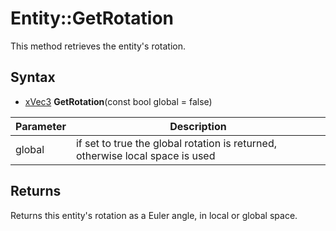 # Entity::GetRotation

This method retrieves the entity's rotation.

## Syntax

- [xVec3](xVec3.md) **GetRotation**(const bool global  = false)

| Parameter | Description |
| --- | --- |
| global | if set to true the global rotation is returned, otherwise local space is used |

## Returns

Returns this entity's rotation as a Euler angle, in local or global space.
